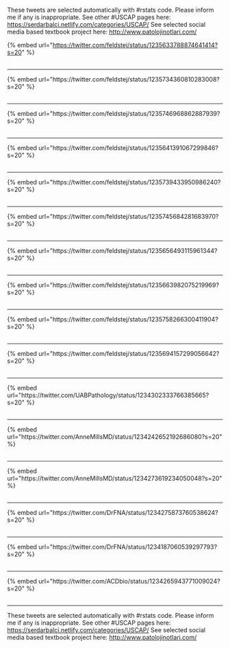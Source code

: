 

These tweets are selected automatically with #rstats code. Please inform me if any is inappropriate.
See other #USCAP pages here: https://serdarbalci.netlify.com/categories/USCAP/ 
See selected social media based textbook project here: http://www.patolojinotlari.com/

{% embed url="https://twitter.com/feldstej/status/1235633788874641414?s=20" %}<br>
<br>
<hr>
{% embed url="https://twitter.com/feldstej/status/1235734360810283008?s=20" %}<br>
<br>
<hr>
{% embed url="https://twitter.com/feldstej/status/1235746968862887939?s=20" %}<br>
<br>
<hr>
{% embed url="https://twitter.com/feldstej/status/1235641391067299846?s=20" %}<br>
<br>
<hr>
{% embed url="https://twitter.com/feldstej/status/1235739433950986240?s=20" %}<br>
<br>
<hr>
{% embed url="https://twitter.com/feldstej/status/1235745684281683970?s=20" %}<br>
<br>
<hr>
{% embed url="https://twitter.com/feldstej/status/1235656493115961344?s=20" %}<br>
<br>
<hr>
{% embed url="https://twitter.com/feldstej/status/1235663982075219969?s=20" %}<br>
<br>
<hr>
{% embed url="https://twitter.com/feldstej/status/1235758266300411904?s=20" %}<br>
<br>
<hr>
{% embed url="https://twitter.com/feldstej/status/1235694157299056642?s=20" %}<br>
<br>
<hr>
{% embed url="https://twitter.com/UABPathology/status/1234302333766385665?s=20" %}<br>
<br>
<hr>
{% embed url="https://twitter.com/AnneMillsMD/status/1234242652192686080?s=20" %}<br>
<br>
<hr>
{% embed url="https://twitter.com/AnneMillsMD/status/1234273619234050048?s=20" %}<br>
<br>
<hr>
{% embed url="https://twitter.com/DrFNA/status/1234275873760538624?s=20" %}<br>
<br>
<hr>
{% embed url="https://twitter.com/DrFNA/status/1234187060539297793?s=20" %}<br>
<br>
<hr>
{% embed url="https://twitter.com/ACDbio/status/1234265943771009024?s=20" %}<br>
<br>
<hr>


These tweets are selected automatically with #rstats code. Please inform me if any is inappropriate.
See other #USCAP pages here: https://serdarbalci.netlify.com/categories/USCAP/ 
See selected social media based textbook project here: http://www.patolojinotlari.com/
